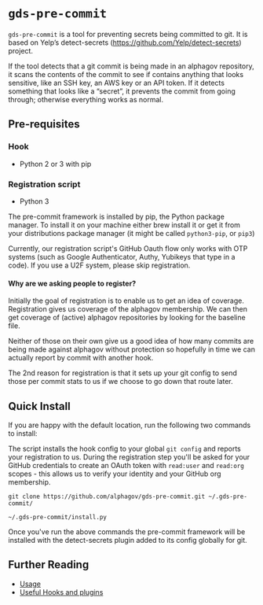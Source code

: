 # `gds-pre-commit`

`gds-pre-commit` is a tool for preventing secrets being committed to git. It is based on Yelp’s detect-secrets (https://github.com/Yelp/detect-secrets) project.

If the tool detects that a git commit is being made in an alphagov repository, it scans the contents of the commit to see if contains anything that looks sensitive, like an SSH key, an AWS key or an API token. If it detects something that looks like a “secret”, it prevents the commit from going through; otherwise everything works as normal.

## Pre-requisites

### Hook
 - Python 2 or 3 with pip

### Registration script
 - Python 3

The pre-commit framework is installed by pip, the Python package manager. To install it on your machine either brew install it or get it from your distributions package manager (it might be called `python3-pip`, or `pip3`)

Currently, our registration script's GitHub Oauth flow only works with OTP systems (such as Google Authenticator, Authy, Yubikeys that type in a code). If you use a U2F system, please skip registration.

#### Why are we asking people to register?

Initially the goal of registration is to enable us to get an idea 
of coverage. Registration gives us coverage of the alphagov 
membership. We can then get coverage of (active) alphagov 
repositories by looking for the baseline file. 

Neither of those on their own give us a good idea of how many 
commits are being made against alphagov without protection so 
hopefully in time we can actually report by commit with another 
hook. 

The 2nd reason for registration is that it sets up your git config
to send those per commit stats to us if we choose to go down that 
route later.   

## Quick Install

If you are happy with the default location, run the following two commands to install:

The script installs the hook config to your global `git config` and reports
your registration to us. During the registration step you'll be asked for your
GitHub credentials to create an OAuth token with `read:user` and `read:org`
scopes - this allows us to verify your identity and your GitHub org membership.

```shell
git clone https://github.com/alphagov/gds-pre-commit.git ~/.gds-pre-commit/
```

```shell
~/.gds-pre-commit/install.py
```

Once you've run the above commands the pre-commit framework will be installed with the detect-secrets plugin added to its config globally for git.

## Further Reading

 - [Usage](usage.md)
 - [Useful Hooks and plugins](pre-commit-plugins.md)

